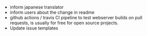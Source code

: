 * inform japanese translator
* inform users about the change in readme
* github actions / travis CI pipeline to test webserver builds on pull requests, is usually for free for open source projects. 
* Update issue templates